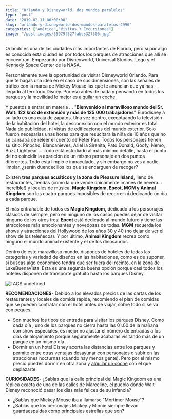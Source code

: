```yaml
---
title: "Orlando y Disneyworld, dos mundos paralelos"
type: "post"
date: "2019-02-11 00:00:00"
slug: "orlando-y-disneyworld-dos-mundos-paralelos-4996"
categories: ["América","Visitas Y Excursiones"]
image: "/post-images/55979f527fabes327506.jpg"
---
```


Orlando es una de las ciudades más importantes de Florida, pero si por algo es conocida esta ciudad es por todos los parques de atracciones que allí se encuentran. Empezando por Disneyworld, Universal Studios, Lego y el Kennedy Space Center de la NASA.

Personalmente tuve la oportunidad de visitar Disneyworld Orlando. Para que te hagas una idea en el caso de sus dimensiones, son las señales de tráfico con la marca de Mickey Mouse las que te anuncian que ya has llegado al territorio Disney. Por eso antes de nada y pensando en todos los parques y la movilidad lo mejor es [alquilar un coche. ](https://www.viajemos.com.ar/alquiler-de-carros-orlando-fl.html)

Y puestos a entrar en materia ... "**Bienvenido al maravilloso mundo del Sr. Walt: **122 km2 de extensión y más de 125.000 trabajadores"****  Eurodisney a su lado es una caja de zapatos. Una vez dentro, exceptuando la televisión de la habitación del hotel, la desconexión con el mundo exterior es total. Nada de publicidad, ni vistas de edificaciones del mundo exterior. Solo fueron necesarias unas horas para que resucitara la niña de 10 años que no se cansaba de releer el cuento de Peter Pan. Todos los personajes tienen su sitio: Pinocho, Blancanieves, Ariel la Sirenita, Pato Donald, Goofy, Nemo, Buzz Lightyear ... Todo está estudiado al más mínimo detalle, hasta el punto de no coincidir la aparición de un mismo personaje en dos puntos diferentes. Todo está limpio e inmaculado, y sin embargo no ves a nadie limpiar, ¿serán duendecillos los que se encarguen de recoger?

Existen **tres parques acuáticos y la zona de Pleasure Island,** lleno de restaurantes, tiendas (como la que vende únicamente imanes de nevera... increíble!) y locales de música. **Magic Kingdom, Epcot, MGM y Animal Kingdom** son los cuatro parques imposibles de recorrer ni dedicando un día a cada parque.

El más entrañable de todos es **Magic Kingdom,** dedicado a los personajes clásicos de siempre, pero en ninguno de los casos puedes dejar de visitar ninguno de los otros tres: **Epcot** está dedicado al mundo futuro y tiene las atracciones más emocionantes y novedosas de todas. **MGM** recuerda los shows y atracciones del Hollywood de los años 30 y 40 (no dejar de ver el show de los teleñecos). Y por último, **Animal Kingdom** recrea como ninguno el mundo animal existente y el de los dinosaurios.

Dentro de este maravilloso mundo, dispones de hoteles de todas las categorías y variedad de diseños en las habitaciones, como es de suponer, si buscas algo económico tendrá que ser fuera del recinto, en la zona de LakeBuenaVista. Esta es una segunda buena opción porque casi todos los hoteles disponen de transporte gratuito hasta los parques Disney.

![ TAGS:undefined](/post-images/55979f527fabes327506.jpg "parque Epcot")



**RECOMENDACIONES**- Debido a los elevados precios de las cartas de los restaurantes y locales de comida rápida, recomiendo el plan de comidas que se pueden contratar con el hotel antes de viajar, sobre todo si se va con peques.
- Son muchos los tipos de entrada para visitar los parques Disney. Como cada día , uno de los parques no cierra hasta las 01.00 de la mañana con show especiales, es mejor no ajustar el número de entradas a los días de alojamiento porque seguramente acabaras visitando más de un parque en un mismo día .
- Dormir en un hotel Disney acorta las distancias entre los parques y permite entre otras ventajas desayunar con personajes o subir en las atracciones nocturnas (cuando hay menos gente). Pero por el mismo precio puedes dormir en otra zona y [alquilar un coche](https://www.milescarrentalorlando.com/alquiler-de-carros-orlando.php) con el que deplazarte.

**CURIOSIDADES**- ¿Sabías que la calle principal del Magic Kingdom es una réplica exacta de una de las calles de Marceline, el pueblo dónde Walt Disney reconoció pasar los días más felices de su infancia?
- ¿Sabías que Mickey Mouse iba a llamarse "Mortimer Mouse"?
- ¿Sabías que los personajes Mickey y Minnie siempre llevan guardaespaldas como principales estrellas que son?